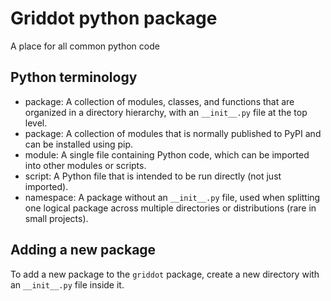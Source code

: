 ﻿# Griddot python package

A place for all common python code

## Python terminology

- package: A collection of modules, classes, and functions that are organized in a directory hierarchy, with an `__init__.py` file at the top level.
- package: A collection of modules that is normally published to PyPI and can be installed using pip.
- module: A single file containing Python code, which can be imported into other modules or scripts.
- script: A Python file that is intended to be run directly (not just imported).
- namespace: A package without an `__init__.py` file, used when splitting one logical package across multiple directories or distributions (rare in small projects).

## Adding a new package

To add a new package to the `griddot` package, create a new directory with an `__init__.py` file inside it.